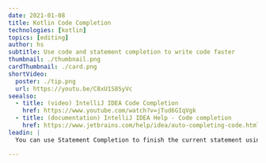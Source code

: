 ```yaml
---
date: 2021-01-08
title: Kotlin Code Completion
technologies: [kotlin]
topics: [editing]
author: hs
subtitle: Use code and statement completion to write code faster
thumbnail: ./thumbnail.png
cardThumbnail: ./card.png
shortVideo:
  poster: ./tip.png
  url: https://youtu.be/C8xU1S8SyVc
seealso:
  - title: (video) IntelliJ IDEA Code Completion
    href: https://www.youtube.com/watch?v=jTud6GIqVgk
  - title: (documentation) IntelliJ IDEA Help - Code completion
    href: https://www.jetbrains.com/help/idea/auto-completing-code.html
leadin: |
  You can use Statement Completion to finish the current statement using **⌘⇧⏎** (macOS) or **Ctrl+Shift+Return** (Windows/Linux). Basic completion is available without using a shortcut, but you can use Advanced Completion with **⌃⇧␣** (macOS), or **Ctrl**+**Shift**+**Space** (Windows/Linux). 

---
```


